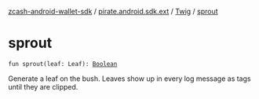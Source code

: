 [zcash-android-wallet-sdk](../../index.md) / [pirate.android.sdk.ext](../index.md) / [Twig](index.md) / [sprout](./sprout.md)

# sprout

`fun sprout(leaf: Leaf): `[`Boolean`](https://kotlinlang.org/api/latest/jvm/stdlib/kotlin/-boolean/index.html)

Generate a leaf on the bush. Leaves show up in every log message as tags until they are clipped.

